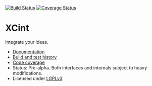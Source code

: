 
[![Build Status](https://travis-ci.org/bast/xcint.svg?branch=master)](https://travis-ci.org/bast/xcint/builds) [![Coverage Status](https://coveralls.io/repos/bast/xcint/badge.png?branch=master)](https://coveralls.io/r/bast/xcint?branch=master)

XCint
=====

Integrate your ideas.

- [Documentation](http://xcint.readthedocs.org/)
- [Build and test history](https://travis-ci.org/bast/xcint/builds)
- [Code coverage](https://coveralls.io/r/bast/xcint)
- Status: Pre-alpha. Both interfaces and internals subject to heavy modifications.
- Licensed under [LGPLv3](../master/LICENSE).
